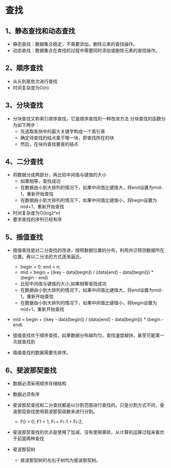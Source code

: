 # 查找

## 1、静态查找和动态查找

- 静态查找：数据集合稳定，不需要添加，删除元素的查找操作。
- 动态查找：数据集合在查找的过程中需要同时添加或删除元素的查找操作。

## 2、顺序查找

- 从头到尾依次进行查找
- 时间复杂度为O(n)

## 3、分块查找

- 分块查找又称索引顺序查找，它是顺序查找的一种改进方法
分块查找的函数分为如下两步：
  - 先选取各快中的最大关键字构成一个索引表
  - 确定待查找的结点属于哪一块，即查找所在的块
  - 然后，在块内查找要查的结点

## 4、二分查找

- 将数据分成两部分，再比较中间值与键值的大小
  - 如果相等，查找成功
  - 在数据由小到大排列的情况下，如果中间值比键值大，将end设置为mid-1，重新开始查找
  - 在数据由小到大排列的情况下，如果中间值比键值小，将begin设置为mid+1，重新开始查找
- 时间复杂度为O(log2^n)
- 要求查找的序列已经有序

## 5、插值查找

- 插值查找是对二分查找的改进，按照数据位置的分布，利用共识预测数据所在位置。再以二分法的方式逐渐逼近。
  - begin = 0; end = n;
  - mid = begin + ((key - data[begin]) / (data[end] - data[begin])) * (begin - end)
  - 比较中间值与键值的大小,如果相等查找成功
  - 在数据由小到大排列的情况下，如果中间值比键值大，将end设置为mid-1，重新开始查找
  - 在数据由小到大排列的情况下，如果中间值比键值小，将begin设置为mid+1，重新开始查找

- mid = begin + ((key - data[begin]) / (data[end] - data[begin])) * (begin - end)
- 插值查找优于顺序查找，如果数据分布越均匀，查找速度越快，甚至可能第一次就查找到
- 插值查找的数据需要先排序。

## 6、斐波那契查找

- 数据必须采用顺序存储结构
- 数据必须有序

- 斐波那契查找和二分查找都是以分割范围进行查找的。只是分割方式不同，斐波那契查找使用斐波那契级数来进行分割。
  - F0 = 0; F1 = 1; Fi = Fi-1 + Fi-2;
- 斐波那契查找的优点是使用了加减，没有使用乘除，从计算机运算过程来看优于前面两种查找
- 斐波那契树
  - 斐波那契树的左右子树均为斐波那契树。